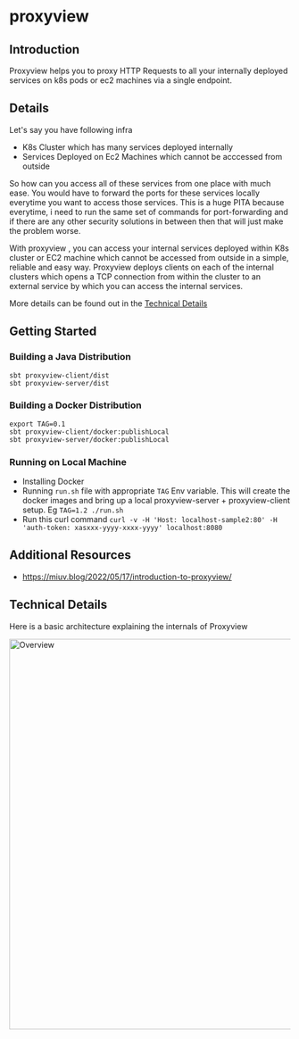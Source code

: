 # proxyview

## Introduction
Proxyview helps you to proxy HTTP Requests to all your internally deployed services on k8s pods or ec2 machines via a single endpoint.

## Details

Let's say you have following infra
- K8s Cluster which has many services deployed internally
- Services Deployed on Ec2 Machines which cannot be acccessed from outside

So how can you access all of these services from one place with much ease. 
You would have to forward the ports for these services locally everytime you want to access those services. 
This is a huge PITA because everytime, i need to run the same set of commands for port-forwarding 
and if there are any other security solutions in between then that will just make the problem worse.

With proxyview , you can access your internal services deployed within K8s cluster or EC2 machine which cannot be accessed from outside in a simple, reliable and easy way.
Proxyview deploys clients on each of the internal clusters which opens a TCP connection from within the cluster to an external service by which you can access the internal services.

More details can be found out in the [Technical Details](#technical-details)

## Getting Started

### Building a Java Distribution
```
sbt proxyview-client/dist
sbt proxyview-server/dist
```

### Building a Docker Distribution

```
export TAG=0.1
sbt proxyview-client/docker:publishLocal
sbt proxyview-server/docker:publishLocal
```

### Running on Local Machine

- Installing Docker
- Running `run.sh` file with appropriate `TAG` Env variable. This will create the docker images and bring up a local proxyview-server + proxyview-client setup. 
  Eg `TAG=1.2 ./run.sh`
- Run this curl command `curl -v -H 'Host: localhost-sample2:80' -H 'auth-token: xasxxx-yyyy-xxxx-yyyy' localhost:8080`

## Additional Resources

- https://miuv.blog/2022/05/17/introduction-to-proxyview/

## Technical Details

Here is a basic architecture explaining the internals of Proxyview

<img src="https://i.ibb.co/YTSxF40/proxyview.png" alt="Overview" style="float: left; margin-right: 10px;" width="750" height="700"/> 
